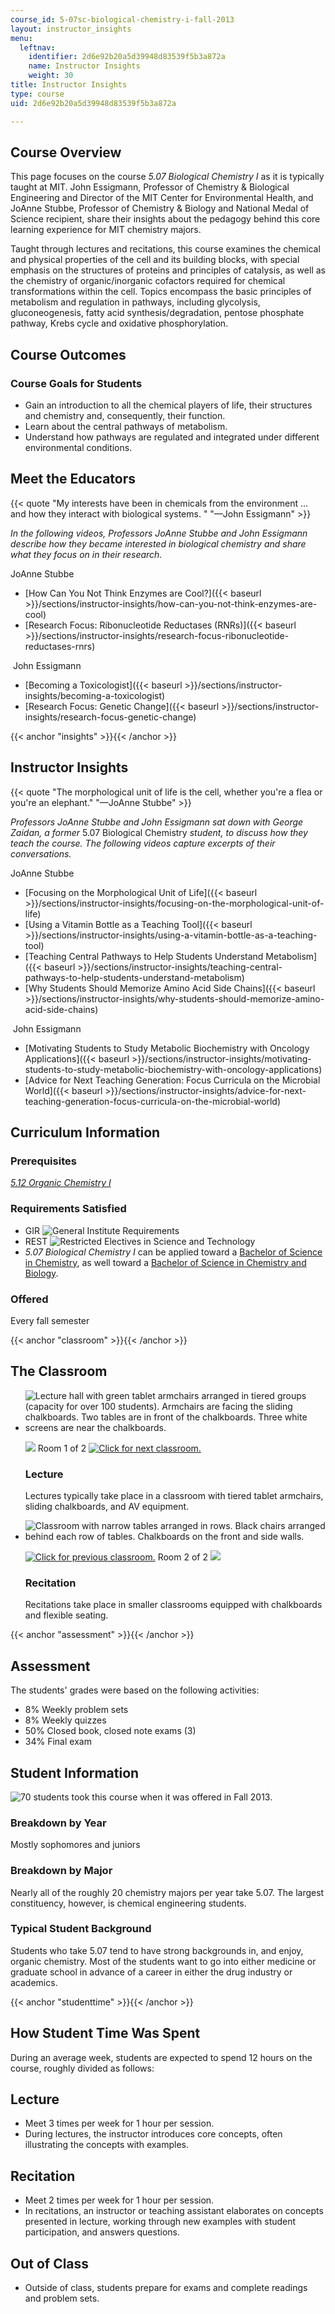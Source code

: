 ```yaml
---
course_id: 5-07sc-biological-chemistry-i-fall-2013
layout: instructor_insights
menu:
  leftnav:
    identifier: 2d6e92b20a5d39948d83539f5b3a872a
    name: Instructor Insights
    weight: 30
title: Instructor Insights
type: course
uid: 2d6e92b20a5d39948d83539f5b3a872a

---
```


Course Overview
---------------

This page focuses on the course _5.07 Biological Chemistry I_ as it is typically taught at MIT. John Essigmann, Professor of Chemistry & Biological Engineering and Director of the MIT Center for Environmental Health, and JoAnne Stubbe, Professor of Chemistry & Biology and National Medal of Science recipient, share their insights about the pedagogy behind this core learning experience for MIT chemistry majors.

Taught through lectures and recitations, this course examines the chemical and physical properties of the cell and its building blocks, with special emphasis on the structures of proteins and principles of catalysis, as well as the chemistry of organic/inorganic cofactors required for chemical transformations within the cell. Topics encompass the basic principles of metabolism and regulation in pathways, including glycolysis, gluconeogenesis, fatty acid synthesis/degradation, pentose phosphate pathway, Krebs cycle and oxidative phosphorylation.

Course Outcomes
---------------

### Course Goals for Students

*   Gain an introduction to all the chemical players of life, their structures and chemistry and, consequently, their function.
*   Learn about the central pathways of metabolism.
*   Understand how pathways are regulated and integrated under different environmental conditions.

Meet the Educators
------------------

{{< quote "My interests have been in chemicals from the environment ... and how they interact with biological systems. " "—John Essigmann" >}}

_In the following videos, Professors JoAnne Stubbe and John Essigmann describe how they became interested in biological chemistry and share what they focus on in their research._

JoAnne Stubbe

*   [How Can You Not Think Enzymes are Cool?]({{< baseurl >}}/sections/instructor-insights/how-can-you-not-think-enzymes-are-cool)
*   [Research Focus: Ribonucleotide Reductases (RNRs)]({{< baseurl >}}/sections/instructor-insights/research-focus-ribonucleotide-reductases-rnrs)

 John Essigmann

*   [Becoming a Toxicologist]({{< baseurl >}}/sections/instructor-insights/becoming-a-toxicologist) 
*   [Research Focus: Genetic Change]({{< baseurl >}}/sections/instructor-insights/research-focus-genetic-change) 

{{< anchor "insights" >}}{{< /anchor >}}

Instructor Insights
-------------------

{{< quote "The morphological unit of life is the cell, whether you're a flea or you're an elephant." "—JoAnne Stubbe" >}}

_Professors JoAnne Stubbe and John Essigmann sat down with George Zaidan, a former_ 5.07 Biological Chemistry _student, to discuss how they teach the course. The following videos capture excerpts of their conversations._  

JoAnne Stubbe

*   [Focusing on the Morphological Unit of Life]({{< baseurl >}}/sections/instructor-insights/focusing-on-the-morphological-unit-of-life)
*   [Using a Vitamin Bottle as a Teaching Tool]({{< baseurl >}}/sections/instructor-insights/using-a-vitamin-bottle-as-a-teaching-tool)
*   [Teaching Central Pathways to Help Students Understand Metabolism]({{< baseurl >}}/sections/instructor-insights/teaching-central-pathways-to-help-students-understand-metabolism)
*   [Why Students Should Memorize Amino Acid Side Chains]({{< baseurl >}}/sections/instructor-insights/why-students-should-memorize-amino-acid-side-chains)

 John Essigmann

*   [Motivating Students to Study Metabolic Biochemistry with Oncology Applications]({{< baseurl >}}/sections/instructor-insights/motivating-students-to-study-metabolic-biochemistry-with-oncology-applications)
*   [Advice for Next Teaching Generation: Focus Curricula on the Microbial World]({{< baseurl >}}/sections/instructor-insights/advice-for-next-teaching-generation-focus-curricula-on-the-microbial-world)

Curriculum Information
----------------------

### Prerequisites

_[5.12 Organic Chemistry I](/courses/5-12-organic-chemistry-i-spring-2005/)_

### Requirements Satisfied

*   GIR ![General Institute Requirements](/images/educator/icon-question-gir.png)
*   REST ![Restricted Electives in Science and Technology](/images/educator/icon-question-rest.png)
*   _5.07 Biological Chemistry I_ can be applied toward a [Bachelor of Science in Chemistry](https://chemistry.mit.edu/academic-programs/undergraduate-programs/chemistry-major-chem-flex/), as well toward a [Bachelor of Science in Chemistry and Biology](https://chemistry.mit.edu/academic-programs/undergraduate-programs/chemistry-biology-major/).

### Offered

Every fall semester

{{< anchor "classroom" >}}{{< /anchor >}}

The Classroom
-------------

*   ![Lecture hall with green tablet armchairs arranged in tiered groups (capacity for over 100 students). Armchairs are facing the sliding chalkboards. Two tables are in front of the chalkboards. Three white screens are near the chalkboards.](/coursemedia/5-07sc-biological-chemistry-i-fall-2013/d139629b06dbaef33b1abc3328af745b_classroom_1-compressor.jpg)
    
    ![](/images/educator/classroom_prev.png) Room 1 of 2 [![Click for next classroom.](/images/educator/classroom_next.png)](#)
    
    ### Lecture
    
    Lectures typically take place in a classroom with tiered tablet armchairs, sliding chalkboards, and AV equipment.
    
*   ![Classroom with narrow tables arranged in rows. Black chairs arranged behind each row of tables. Chalkboards on the front and side walls.](/coursemedia/5-07sc-biological-chemistry-i-fall-2013/926e80a2cd16e934ea3447e99e6cd2c7_classroom_2-compressor.jpg)
    
    [![Click for previous classroom.](/images/educator/classroom_prev.png)](#) Room 2 of 2 ![](/images/educator/classroom_next.png)
    
    ### Recitation
    
    Recitations take place in smaller classrooms equipped with chalkboards and flexible seating.
    

{{< anchor "assessment" >}}{{< /anchor >}}

Assessment
----------

The students' grades were based on the following activities:

- 8% Weekly problem sets
- 8% Weekly quizzes
- 50% Closed book, closed note exams (3)
- 34% Final exam

Student Information
-------------------

![70 students took this course when it was offered in Fall 2013.](/coursemedia/5-07sc-biological-chemistry-i-fall-2013/e2a61e7743e59fe440339e562a98ad22_70.png)

### Breakdown by Year

Mostly sophomores and juniors

### Breakdown by Major

Nearly all of the roughly 20 chemistry majors per year take 5.07. The largest constituency, however, is chemical engineering students.

### Typical Student Background

Students who take 5.07 tend to have strong backgrounds in, and enjoy, organic chemistry. Most of the students want to go into either medicine or graduate school in advance of a career in either the drug industry or academics.

{{< anchor "studenttime" >}}{{< /anchor >}}

How Student Time Was Spent
--------------------------

During an average week, students are expected to spend 12 hours on the course, roughly divided as follows:

Lecture
-------

*   Meet 3 times per week for 1 hour per session.
*   During lectures, the instructor introduces core concepts, often illustrating the concepts with examples.

Recitation
----------

*   Meet 2 times per week for 1 hour per session.
*   In recitations, an instructor or teaching assistant elaborates on concepts presented in lecture, working through new examples with student participation, and answers questions.

Out of Class
------------

*   Outside of class, students prepare for exams and complete readings and problem sets.